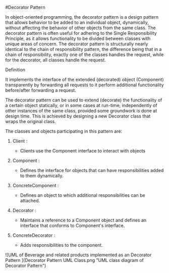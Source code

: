 #Decorator Pattern

In object-oriented programming, the decorator pattern is a design pattern that allows behavior to be added to an individual object, dynamically, without affecting the behavior of other objects from the same class. The decorator pattern is often useful for adhering to the Single Responsibility Principle, as it allows functionality to be divided between classes with unique areas of concern.  The decorator pattern is structurally nearly identical to the chain of responsibility pattern, the difference being that in a chain of responsibility, exactly one of the classes handles the request, while for the decorator, all classes handle the request.

Definition

It implements the interface of the extended (decorated) object (Component) transparently by forwarding all requests to it
perform additional functionality before/after forwarding a request.

The decorator pattern can be used to extend (decorate) the functionality of a certain object statically, or in some cases at run-time, independently of other instances of the same class, provided some groundwork is done at design time. This is achieved by designing a new Decorator class that wraps the original class.

The classes and objects participating in this pattern are:

1) Client :
   - Clients use the Component interface to interact with objects

2) Component :
   - Defines the interface for objects that can have responsibilities added to them dynamically.

3) ConcreteComponent :
   - Defines an object to which additional responsibilities can be attached.

4) Decorator :
   - Maintains a reference to a Component object and defines an interface that conforms to Component's interface.

5) ConcreteDecorator :
   - Adds responsibilities to the component.


![UML of Beverage and related products implemented as an Decorator Pattern ](Decorator Pattern UML Class.png "UML class diagram of Decorator Pattern")
